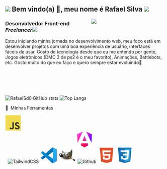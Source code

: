 <h2><img src="https://media0.giphy.com/media/v1.Y2lkPTc5MGI3NjExbm9iemlraW1tN2M5Nm41aXc3MzluY3c4bGN3MDE5MmQ0bXZ4cW5qNCZlcD12MV9pbnRlcm5hbF9naWZfYnlfaWQmY3Q9cw/dUB9oUf9a4420PCrbc/giphy.webp" width="30"/> Bem vindo(a) 👋, meu nome é Rafael Silva <img src="https://media2.giphy.com/media/v1.Y2lkPTc5MGI3NjExMnBuNTI2NHl5OTF2NWE4OWc5bmF6YW1jNnp2M2lyMGlrZ2cxcWwyciZlcD12MV9pbnRlcm5hbF9naWZfYnlfaWQmY3Q9cw/2lGRWw3xWlLMc/200.webp" width="70"></h2>
<img align='right' src="https://media4.giphy.com/media/v1.Y2lkPTc5MGI3NjExdXZncWMwem44enc3a21kN2tkYWx1OGs5dm90NzZjODV5ZWI5Y2J4aiZlcD12MV9pbnRlcm5hbF9naWZfYnlfaWQmY3Q9Zw/bGgsc5mWoryfgKBx1u/giphy.webp" width="230">
<h3>Desonvolvedor Front-end <em>Freelancer</em><img src="https://media.giphy.com/media/WUlplcMpOCEmTGBtBW/giphy.gif" width="30"> 
</h3>

Estou iniciando minha jornada no desenvolvimento web, meu foco está em desenvolver projetos com uma boa experiência de usuário, interfaces fáceis de usar. Gosto de tecnologia desde que eu me entendo por gente, Jogos eletrônicos (DMC 3 de ps2 é o meu favorito), Animações, Battlebots, etc. Gosto muito do que eu faço e quero sempre estar evoluindo💪
<div>
  <br>
  <br>
  <br>
  <br>
  

![RafaelSd0 GitHub stats](https://github-readme-stats.vercel.app/api?username=RafaelSd0&hide=contribs,prs&theme=dark)
![Top Langs](https://github-readme-stats.vercel.app/api/top-langs/?username=RafaelSd0&layout=compact&theme=dark)

</div>
 🧰 &nbsp;MInhas Ferramentas <br>

<img  src="https://raw.githubusercontent.com/devicons/devicon/1119b9f84c0290e0f0b38982099a2bd027a48bf1/icons/javascript/javascript-original.svg" alt="JavaScript" width="50" height="50"/> &nbsp; <img  src="https://raw.githubusercontent.com/devicons/devicon/6910f0503efdd315c8f9b858234310c06e04d9c0/icons/angular/angular-original.svg" alt="Angular" width="50" height="50" style="margin:0 auto; display:block;"/> &nbsp; <img  src="https://github.com/CyrisXD/CyrisXD/raw/master/assets/TailwindCSS.png" alt="TailwindCSS"/> &nbsp;<img  src="https://raw.githubusercontent.com/devicons/devicon/1119b9f84c0290e0f0b38982099a2bd027a48bf1/icons/vscode/vscode-original.svg" alt="VSCode" width="50" height="50"/> &nbsp;<img  src="https://raw.githubusercontent.com/devicons/devicon/6910f0503efdd315c8f9b858234310c06e04d9c0/icons/gimp/gimp-original.svg" alt="Gimp" width="50" height="50"/> &nbsp;<img  src="https://github.com/CyrisXD/CyrisXD/raw/master/assets/Github.png" alt="Github"/> &nbsp;<img  src="https://raw.githubusercontent.com/devicons/devicon/1119b9f84c0290e0f0b38982099a2bd027a48bf1/icons/html5/html5-plain.svg" alt="HTML5" width="50" height="50"/> &nbsp;<img  src="https://raw.githubusercontent.com/devicons/devicon/1119b9f84c0290e0f0b38982099a2bd027a48bf1/icons/css3/css3-original.svg" alt="CSS3" width="50" height="50"/> 

&nbsp;






